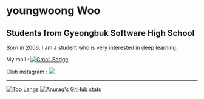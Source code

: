 youngwoong Woo
============
## Students from Gyeongbuk Software High School

Born in 2006, I am a student who is very interested in deep learning.


  My mail :  [![Gmail Badge](https://img.shields.io/badge/Gmail-d14836?style=flat-square&logo=Gmail&logoColor=white&link=mailto:uyeongung06@gmail.com)](mailto:uyeongung06@gmail.com)
	

  Club instagram : <a href="https://www.instagram.com/gbsw_learning_mc"><img src="https://img.shields.io/badge/Instagram-%23E4405F.svg?style=for-the-badge&logo=Instagram&logoColor=white&link=https://www.instagram.com/gbsw_learning_mc"/></a>
***
[![Top Langs](https://github-readme-stats.vercel.app/api/top-langs/?username=wooyoungwoong-AI&layout=compact)](https://github.com/wooyoungwoong-AI/github-readme-stats)
[![Anurag's GitHub stats](https://github-readme-stats.vercel.app/api?username=wooyoungwoong-AI)](https://github.com/anuraghazra/github-readme-stats)
